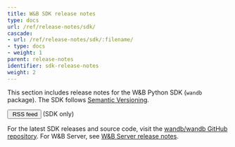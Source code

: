 ```yaml
---
title: W&B SDK release notes
type: docs
url: /ref/release-notes/sdk/
cascade:
- url: /ref/release-notes/sdk/:filename/
- type: docs
- weight: 1
parent: release-notes
identifier: sdk-release-notes
weight: 2
---
```


This section includes release notes for the W&B Python SDK (`wandb` package). The SDK follows [Semantic Versioning](https://semver.org/spec/v2.0.0.html).

<a href="/ref/release-notes/sdk/index.xml"><button class="btn btn-primary mb-4 feedback--answer"><i class="fa-sharp fa-regular fa-square-rss" alt="RSS icon"></i>&nbsp;RSS feed</button></a> (SDK only)

For the latest SDK releases and source code, visit the [wandb/wandb GitHub repository](https://github.com/wandb/wandb/releases). For W&B Server, see [W&B Server release notes](../server/).
